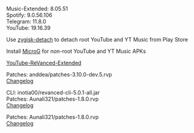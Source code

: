 Music-Extended: 8.05.51  
Spotify: 9.0.56.106  
Telegram: 11.8.0  
YouTube: 19.16.39  

Use [zygisk-detach](https://github.com/j-hc/zygisk-detach) to detach root YouTube and YT Music from Play Store  

Install [MicroG](https://github.com/WSTxda/MicroG-RE/releases) for non-root YouTube and YT Music APKs  

[YouTube-ReVanced-Extended](https://github.com/MANCrimSon/YouTube-ReVanced-Extended)
  
Patches: anddea/patches-3.10.0-dev.5.rvp  
[Changelog](https://github.com/anddea/revanced-patches/releases/tag/v3.10.0-dev.5)

CLI: inotia00/revanced-cli-5.0.1-all.jar  
Patches: Aunali321/patches-1.8.0.rvp  
[Changelog](https://github.com/Aunali321/ReVancedExperiments/releases/tag/v1.8.0)

Patches: Aunali321/patches-1.8.0.rvp  
[Changelog](https://github.com/Aunali321/ReVancedExperiments/releases/tag/v1.8.0)  
